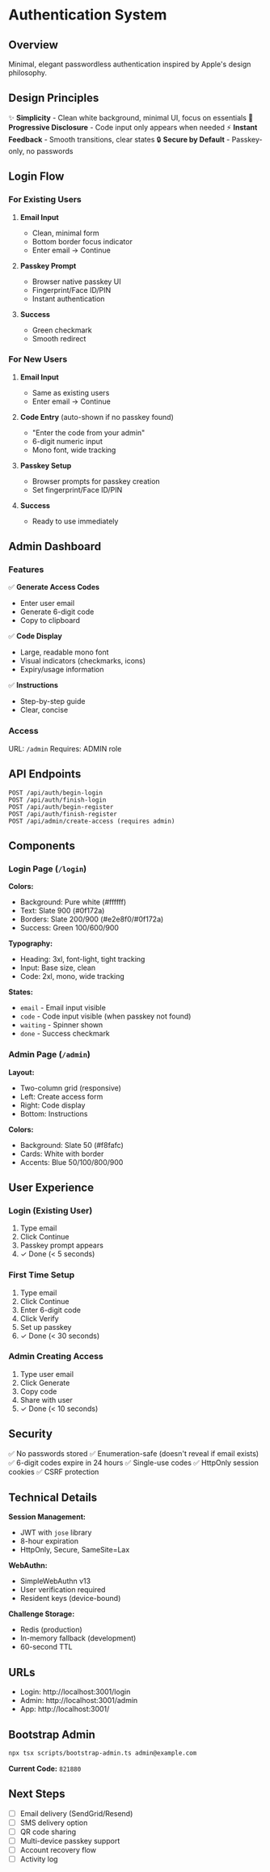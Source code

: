 # Authentication System

## Overview

Minimal, elegant passwordless authentication inspired by Apple's design philosophy.

## Design Principles

✨ **Simplicity** - Clean white background, minimal UI, focus on essentials
🎯 **Progressive Disclosure** - Code input only appears when needed
⚡ **Instant Feedback** - Smooth transitions, clear states
🔒 **Secure by Default** - Passkey-only, no passwords

## Login Flow

### For Existing Users

1. **Email Input**
   - Clean, minimal form
   - Bottom border focus indicator
   - Enter email → Continue

2. **Passkey Prompt**
   - Browser native passkey UI
   - Fingerprint/Face ID/PIN
   - Instant authentication

3. **Success**
   - Green checkmark
   - Smooth redirect

### For New Users

1. **Email Input**
   - Same as existing users
   - Enter email → Continue

2. **Code Entry** (auto-shown if no passkey found)
   - "Enter the code from your admin"
   - 6-digit numeric input
   - Mono font, wide tracking

3. **Passkey Setup**
   - Browser prompts for passkey creation
   - Set fingerprint/Face ID/PIN

4. **Success**
   - Ready to use immediately

## Admin Dashboard

### Features

✅ **Generate Access Codes**
- Enter user email
- Generate 6-digit code
- Copy to clipboard

✅ **Code Display**
- Large, readable mono font
- Visual indicators (checkmarks, icons)
- Expiry/usage information

✅ **Instructions**
- Step-by-step guide
- Clear, concise

### Access

URL: `/admin`
Requires: ADMIN role

## API Endpoints

```
POST /api/auth/begin-login
POST /api/auth/finish-login
POST /api/auth/begin-register
POST /api/auth/finish-register
POST /api/admin/create-access (requires admin)
```

## Components

### Login Page (`/login`)

**Colors:**
- Background: Pure white (#ffffff)
- Text: Slate 900 (#0f172a)
- Borders: Slate 200/900 (#e2e8f0/#0f172a)
- Success: Green 100/600/900

**Typography:**
- Heading: 3xl, font-light, tight tracking
- Input: Base size, clean
- Code: 2xl, mono, wide tracking

**States:**
- `email` - Email input visible
- `code` - Code input visible (when passkey not found)
- `waiting` - Spinner shown
- `done` - Success checkmark

### Admin Page (`/admin`)

**Layout:**
- Two-column grid (responsive)
- Left: Create access form
- Right: Code display
- Bottom: Instructions

**Colors:**
- Background: Slate 50 (#f8fafc)
- Cards: White with border
- Accents: Blue 50/100/800/900

## User Experience

### Login (Existing User)
1. Type email
2. Click Continue
3. Passkey prompt appears
4. ✓ Done (< 5 seconds)

### First Time Setup
1. Type email
2. Click Continue
3. Enter 6-digit code
4. Click Verify
5. Set up passkey
6. ✓ Done (< 30 seconds)

### Admin Creating Access
1. Type user email
2. Click Generate
3. Copy code
4. Share with user
5. ✓ Done (< 10 seconds)

## Security

✅ No passwords stored
✅ Enumeration-safe (doesn't reveal if email exists)
✅ 6-digit codes expire in 24 hours
✅ Single-use codes
✅ HttpOnly session cookies
✅ CSRF protection

## Technical Details

**Session Management:**
- JWT with `jose` library
- 8-hour expiration
- HttpOnly, Secure, SameSite=Lax

**WebAuthn:**
- SimpleWebAuthn v13
- User verification required
- Resident keys (device-bound)

**Challenge Storage:**
- Redis (production)
- In-memory fallback (development)
- 60-second TTL

## URLs

- Login: http://localhost:3001/login
- Admin: http://localhost:3001/admin
- App: http://localhost:3001/

## Bootstrap Admin

```bash
npx tsx scripts/bootstrap-admin.ts admin@example.com
```

**Current Code:** `821880`

## Next Steps

- [ ] Email delivery (SendGrid/Resend)
- [ ] SMS delivery option
- [ ] QR code sharing
- [ ] Multi-device passkey support
- [ ] Account recovery flow
- [ ] Activity log
